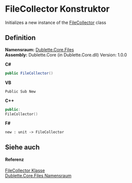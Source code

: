 # FileCollector Konstruktor


Initializes a new instance of the <a href="c207d21d-feba-f603-1f1b-d29640b94377">FileCollector</a> class



## Definition
**Namensraum:** <a href="dbbda016-df98-cade-8718-28c8366c591c">Dublette.Core.Files</a>  
**Assembly:** Dublette.Core (in Dublette.Core.dll) Version: 1.0.0

**C#**
``` C#
public FileCollector()
```
**VB**
``` VB
Public Sub New
```
**C++**
``` C++
public:
FileCollector()
```
**F#**
``` F#
new : unit -> FileCollector
```



## Siehe auch


#### Referenz
<a href="c207d21d-feba-f603-1f1b-d29640b94377">FileCollector Klasse</a>  
<a href="dbbda016-df98-cade-8718-28c8366c591c">Dublette.Core.Files Namensraum</a>  
